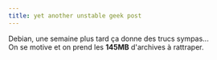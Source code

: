 ```yaml
---
title: yet another unstable geek post
---
```


Debian, une semaine plus tard ça donne des trucs sympas...  
On se motive et on prend les **145MB** d'archives à rattraper.

